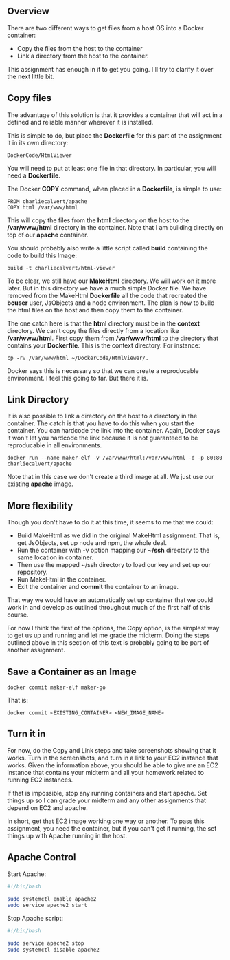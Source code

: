 ## Overview

There are two different ways to get files from a host OS into a Docker container:

- Copy the files from the host to the container
- Link a directory from the host to the container.

This assignment has enough in it to get you going. I'll try to clarify it over the next little bit.

## Copy files

The advantage of this solution is that it provides a container that will act in a defined and reliable manner wherever it is installed.

This is simple to do, but place the **Dockerfile** for this part of the assignment it in its own directory:

    DockerCode/HtmlViewer

You will need to put at least one file in that directory. In particular, you will need a **Dockerfile**.

The Docker **COPY** command, when placed in a **Dockerfile**, is simple to use:

    FROM charliecalvert/apache
    COPY html /var/www/html

This will copy the files from the **html** directory on the host to the **/var/www/html** directory in the container. Note that I am building directly on top of our **apache** container.

You should probably also write a little script called **build** containing the code to build this Image:

    build -t charliecalvert/html-viewer

To be clear, we still have our **MakeHtml** directory. We will work on it more later. But in this directory we have a much simple Docker file. We have removed from the MakeHtml **Dockerfile** all the code that recreated the **bcuser** user, JsObjects and a node environment. The plan is now to build the html files on the host and then copy them to the container.

The one catch here is that the **html** directory must be in the **context** directory. We can't copy the files directly from a location like **/var/www/html**. First copy them from **/var/www/html** to the directory that contains your **Dockerfile**. This is the context directory. For instance:

    cp -rv /var/www/html ~/DockerCode/HtmlViewer/.

Docker says this is necessary so that we can create a reproducable environment. I feel this going to far. But there it is.

## Link Directory

It is also possible to link a directory on the host to a directory in the container. The catch is that you have to do this when you start the container. You can hardcode the link into the container. Again, Docker says it won't let you hardcode the link because it is not guaranteed to be reproducable in all environments.

    docker run --name maker-elf -v /var/www/html:/var/www/html -d -p 80:80 charliecalvert/apache

Note that in this case we don't create a third image at all. We just use our existing **apache** image.

## More flexibility

Though you don't have to do it at this time, it seems to me that we could:

- Build MakeHtml as we did in the original MakeHtml assignment. That is, get JsObjects, set up node and npm, the whole deal.
- Run the container  with -v option mapping our **~/ssh** directory to the same location in container.
- Then use the mapped ~/ssh directory to load our key and set up our repository.
- Run MakeHtml in the container.
- Exit the container and **commit** the container to an image.

That way we would have an automatically set up container that we could work in and develop as outlined throughout much of the first half of this course.

For now I think the first of the options, the Copy option, is the simplest way to get us up and running and let me grade the midterm. Doing the steps outlined above in this section of this text is probably going to be part of another assignment.

## Save a Container as an Image

    docker commit maker-elf maker-go  

That is:

    docker commit <EXISTING_CONTAINER> <NEW_IMAGE_NAME>

## Turn it in

For now, do the Copy and Link steps and take screenshots showing that it works. Turn in the screenshots, and turn in a link to your EC2 instance that works. Given the information above, you should be able to give me an EC2 instance that contains your midterm and all your homework related to running EC2 instances.

If that is impossible, stop any running containers and start apache. Set things up so I can grade your midterm and any other assignments that depend on EC2 and apache.

In short, get that EC2 image working one way or another. To pass this assignment, you need the container, but if you can't get it running, the set things up with Apache running in the host.

## Apache Control

Start Apache:

```bash
#!/bin/bash

sudo systemctl enable apache2
sudo service apache2 start
```

Stop Apache script:

```bash
#!/bin/bash

sudo service apache2 stop
sudo systemctl disable apache2
```
